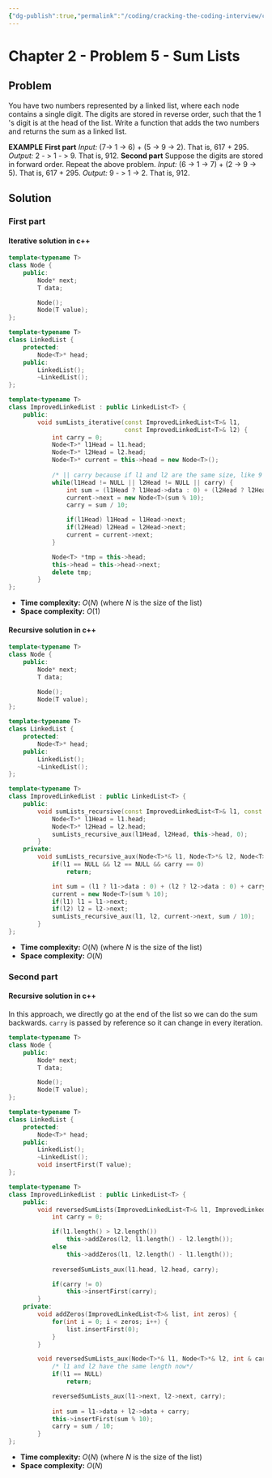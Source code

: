 ```yaml
---
{"dg-publish":true,"permalink":"/coding/cracking-the-coding-interview/chapter-2-problems/problem-5-sum-lists/"}
---
```


# Chapter 2 - Problem 5 - Sum Lists
## Problem
You have two numbers represented by a linked list, where each node contains a single digit. The digits are stored in reverse order, such that the 1 's digit is at the head of the list. Write a function that adds the two numbers and returns the sum as a linked list.

**EXAMPLE**
**First part**
_Input:_ (7-> 1 -> 6) + (5 -> 9 -> 2). That is, 617 + 295.
_Output:_ 2 - > 1 - > 9. That is, 912.
**Second part**
Suppose the digits are stored in forward order. Repeat the above problem.
_Input:_ (6 -> 1 -> 7) + (2 -> 9 -> 5). That is, 617 + 295.
_Output:_ 9 - > 1 -> 2. That is, 912.
		  
## Solution
### First part
#### Iterative solution in c++
```cpp
template<typename T>
class Node {
    public:
        Node* next;
        T data;

        Node();
        Node(T value);
};

template<typename T>
class LinkedList {
    protected:
        Node<T>* head;
    public:
	    LinkedList();
        ~LinkedList();
};

template<typename T>
class ImprovedLinkedList : public LinkedList<T> {
    public:
        void sumLists_iterative(const ImprovedLinkedList<T>& l1, 
						        const ImprovedLinkedList<T>& l2) {
            int carry = 0;
            Node<T>* l1Head = l1.head;
            Node<T>* l2Head = l2.head;
            Node<T>* current = this->head = new Node<T>();
            
			/* || carry because if l1 and l2 are the same size, like 9 + 1 */
            while(l1Head != NULL || l2Head != NULL || carry) { 
                int sum = (l1Head ? l1Head->data : 0) + (l2Head ? l2Head->data : 0) + carry;
                current->next = new Node<T>(sum % 10);
                carry = sum / 10;

                if(l1Head) l1Head = l1Head->next;
                if(l2Head) l2Head = l2Head->next;
                current = current->next;
            }

            Node<T> *tmp = this->head;
            this->head = this->head->next;
            delete tmp;
        }
};
```
- **Time complexity:** $O(N)$ (where _N_ is the size of the list)
- **Space complexity:** $O(1)$

#### Recursive solution in c++
```cpp
template<typename T>
class Node {
    public:
        Node* next;
        T data;

        Node();
        Node(T value);
};

template<typename T>
class LinkedList {
    protected:
        Node<T>* head;
    public:
	    LinkedList();
        ~LinkedList();
};

template<typename T>
class ImprovedLinkedList : public LinkedList<T> {
    public:
        void sumLists_recursive(const ImprovedLinkedList<T>& l1, const ImprovedLinkedList<T>& l2) {
            Node<T>* l1Head = l1.head;
            Node<T>* l2Head = l2.head;
            sumLists_recursive_aux(l1Head, l2Head, this->head, 0);
        }
    private:
        void sumLists_recursive_aux(Node<T>*& l1, Node<T>*& l2, Node<T>*& current, int carry) {
            if(l1 == NULL && l2 == NULL && carry == 0)
                return;

            int sum = (l1 ? l1->data : 0) + (l2 ? l2->data : 0) + carry;
            current = new Node<T>(sum % 10);
            if(l1) l1 = l1->next;
            if(l2) l2 = l2->next;
            sumLists_recursive_aux(l1, l2, current->next, sum / 10);
        }
};
```
- **Time complexity:** $O(N)$ (where _N_ is the size of the list)
- **Space complexity:** $O(N)$

### Second part
#### Recursive solution in c++
In this approach, we directly go at the end of the list so we can do the sum backwards. `carry` is passed by reference so it can change in every iteration.
```cpp
template<typename T>
class Node {
    public:
        Node* next;
        T data;

        Node();
        Node(T value);
};

template<typename T>
class LinkedList {
    protected:
        Node<T>* head;
    public:
	    LinkedList();
        ~LinkedList();
        void insertFirst(T value);
};

template<typename T>
class ImprovedLinkedList : public LinkedList<T> {
    public:
        void reversedSumLists(ImprovedLinkedList<T>& l1, ImprovedLinkedList<T>& l2) {
            int carry = 0;

            if(l1.length() > l2.length())
                this->addZeros(l2, l1.length() - l2.length());
            else
                this->addZeros(l1, l2.length() - l1.length());
            
            reversedSumLists_aux(l1.head, l2.head, carry);

            if(carry != 0)
                this->insertFirst(carry);
        }
    private:
        void addZeros(ImprovedLinkedList<T>& list, int zeros) {
            for(int i = 0; i < zeros; i++) {
                list.insertFirst(0);
            }
        }

        void reversedSumLists_aux(Node<T>*& l1, Node<T>*& l2, int & carry) {
            /* l1 and l2 have the same length now*/
            if(l1 == NULL)
                return;

            reversedSumLists_aux(l1->next, l2->next, carry);
            
            int sum = l1->data + l2->data + carry;
            this->insertFirst(sum % 10);
            carry = sum / 10;            
        }
};
```
- **Time complexity:** $O(N)$ (where _N_ is the size of the list)
- **Space complexity:** $O(N)$